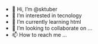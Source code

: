 - 👋 Hi, I’m @sktuber
- 👀 I’m interested in tecnology
- 🌱 I’m currently learning html
- 💞️ I’m looking to collaborate on ...
- 📫 How to reach me ...

<!---
sktuber/sktuber is a ✨ special ✨ repository because its `README.md` (this file) appears on your GitHub profile.
You can click the Preview link to take a look at your changes.
--->
